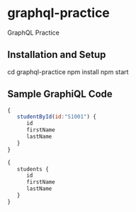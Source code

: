 # graphql-practice
GraphQL Practice

## Installation and Setup

cd graphql-practice
npm install
npm start

## Sample GraphiQL Code

```javascript
{  
   studentById(id:"S1001") {
      id
      firstName
      lastName
   }
}

{  
   students {
      id
      firstName
      lastName
   }
}
```
